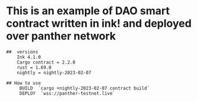 # This is an example of DAO smart contract written in ink! and deployed over panther network 

    ##  versions 
        Ink 4.1.0 
        Cargo contract = 2.2.0
        rust = 1.69.0 
        nightly = nightly-2023-02-07

    ## How to use 
         BUILD  `cargo +nightly-2023-02-07 contract build`
         DEPLOY  `wss://panther-testnet.live`   
         



